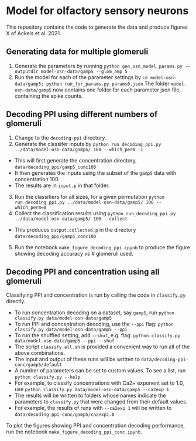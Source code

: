 # Model for olfactory sensory neurons 
This repository contains the code to generate the data and produce figures X of Ackels et al. 2021.
## Generating data for multiple glomeruli
1. Generate the parameters by running ```python gen_osn_model_params.py --outputdir model-osn-data/gamp5 --glom_amp 5```
2. Run the model for each of the parameter settings by ```cd model-osn-data/gamp5; python run_for_params.py params0.json```
The folder `model-osn-data/gamp5` now contains one folder for each parameter json file, containing the spike counts.
## Decoding PPI using different numbers of glomeruli
1. Change to the `decoding-ppi` directory.
2. Generate the classifer inputs by `python run_decoding_ppi.py ../data/model-osn-data/gamp5/ 100 --which_perm -1`
- This will first generate the concentration directory, `data/decoding_ppi/gamp5_conc100`
- It then generates the inputs using the subset of the `gamp5` data with concentration 100. 
- The results are in `input.p` in that folder.
3. Run the classifiers for all sizes, for a given permutation `python run_decoding_ppi.py ../data/model-osn-data/gamp5/ 100 --which_perm=0`
4. Collect the classification results using `python run_decoding_ppi.py ../data/model-osn-data/gamp5/ 100 --collect` 
- This produces `output.collected.p` in the directory `data/decoding_ppi/gamp5_conc100`
5. Run the notebook `make_figure_decoding_ppi.ipynb` to produce the figure showing decoding accuracy vs # glomeruli used.
## Decoding PPI and concentration using all glomeruli
Classifying PPI and concentration is run by calling the code in `classify.py` directly.
- To run concentration decoding on a dataset, say `gamp5`, run `python classify.py data/model-osn-data/gamp5`
- To run PPI and concentration decoding, use the `--ppi` flag: `python classify.py data/model-osn-data/gamp5 --ppi`
- To run the shuffled setting, add `--shuf`, e.g. flag: `python classify.py data/model-osn-data/gamp5 --ppi --shuf`
- The script `classify.all.sh` is provided a convenient way to run all of the above combinations.
- The input and output of these runs will be written to `data/decoding-ppi-conc/gamp5/default`
- A number of parameters can be set to custom values. To see a list, run `python classify.py --help`.
- For example, to classify concentrations with Ca2+ exponent set to 1.0, use `python classify.py data/model-osn-data/gamp5 --ca2exp 1`
- The results will be written to folders whose names indicate the parameters to `classify.py` that were changed from their default values.
- For example, the results of runs with `--ca2exp 1`  will be written to `data/decoding-ppi-conc/gamp5/ca2exp1.0`

To plot the figures showing PPI and concentration decoding performance, run the notebook `make_figure_decoding_ppi_conc.ipynb`.



